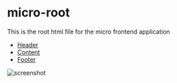# micro-root
This is the root html file for the micro frontend application

- [Header](https://github.com/ahmedbhl/micro-header)
- [Content](https://github.com/ahmedbhl/micro-dashboard)
- [Footer](https://github.com/ahmedbhl/micro-footer)


![screenshot](https://github.com/ahmedbhl/micro-root/blob/main/assets/micro-frontend.gif?raw=true)

